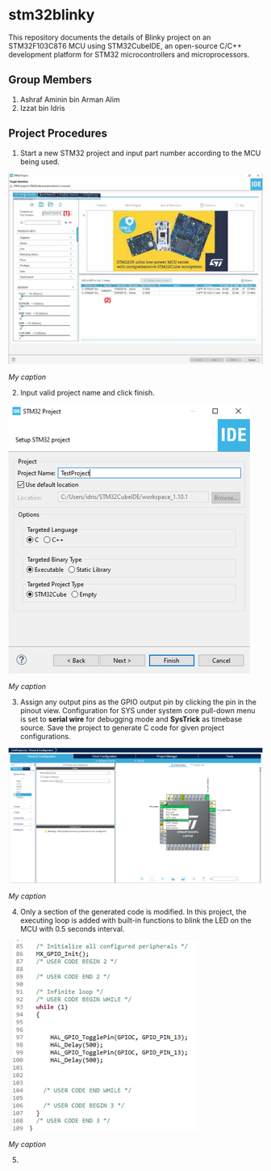 # stm32blinky
This repository documents the details of Blinky project on an STM32F103C8T6 MCU using STM32CubeIDE, an open-source C/C++ development platform for STM32 microcontrollers and microprocessors.



## Group Members
1. Ashraf Aminin bin Arman Alim
2. Izzat bin Idris


## Project Procedures
1. Start a new STM32 project and input part number according to the MCU being used.

![Semantic description of image](/image/pic1.jpg)

*My caption*



2. Input valid project name and click finish.

![Semantic description of image](/image/pic2.png)

*My caption*



3. Assign any output pins as the GPIO output pin by clicking the pin in the pinout view. Configuration for SYS under system core pull-down menu is set to **serial wire** for debugging mode and **SysTrick** as timebase source. Save the project to generate C code for given project configurations.

![Semantic description of image](/image/pic3.png)

*My caption*



4. Only a section of the generated code is modified. In this project, the executing loop is added with built-in functions to blink the LED on the MCU with 0.5 seconds interval. 

![Semantic description of image](/image/pic4.png)

*My caption*



5.
